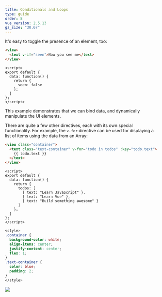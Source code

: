 ```yaml
---
title: Conditionals and Loops
type: guide
order: 8
vue_version: 2.5.13
gz_size: "30.67"
---
```


It's easy to toggle the presence of an element, too:

```html
<view>
  <text v-if="seen">Now you see me</text>
</view>
```

```JS
<script>
export default {
  data: function() {
    return {
      seen: false
    };
  }
};
</script>
```

This example demonstrates that we can bind data, and dynamically manipulate the UI elements.

There are quite a few other directives, each with its own special functionality. For example, the `v-for` directive can be used for displaying a list of items using the data from an Array:

```html
<view class="container">
  <text class="text-container" v-for="todo in todos" :key="todo.text">
    {{ todo.text }}
  </text>
</view>
```

```JS
<script>
export default {
  data: function() {
    return {
      todos: [
        { text: "Learn JavaScript" },
        { text: "Learn Vue" },
        { text: "Build something awesome" }
      ]
    };
  }
};
</script>
```

```css
<style>
.container {
  background-color: white;
  align-items: center;
  justify-content: center;
  flex: 1;
}
.text-container {
  color: blue;
  padding: 2;
}
</style>
```

<div class="hello-world-container">
  <div class="hello-world-wrapper">
    <img src="/images/vFor_text_list.png" class="img-wrapper" />
  </div>
</div>
